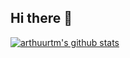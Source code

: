 ## Hi there 👋

[![arthuurtm's github stats](https://github-readme-stats.vercel.app/api?username=arthuurtm&theme=blue-green)](https://github.com/arthuurtm/github-readme-stats)

<!--
**arthuurtm/arthuurtm** is a ✨ _special_ ✨ repository because its `README.md` (this file) appears on your GitHub profile.

Here are some ideas to get you started:

- 🔭 I’m currently working on ...
- 🌱 I’m currently learning ...
- 👯 I’m looking to collaborate on ...
- 🤔 I’m looking for help with ...
- 💬 Ask me about ...
- 📫 How to reach me: ...
- 😄 Pronouns: ...
- ⚡ Fun fact: ...
-->
